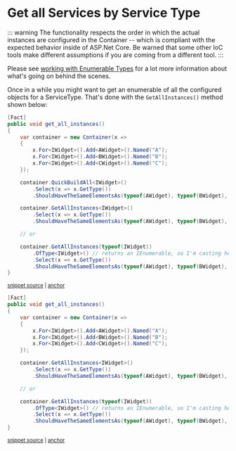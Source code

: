 # Get all Services by Service Type

::: warning
The functionality respects the order in which the actual instances are configured in the Container -- which is compliant with the
expected behavior inside of ASP.Net Core.  Be warned that some other IoC tools make different assumptions if you are coming from a different tool.
:::

Please see [working with Enumerable Types](/guide/ioc/working-with-enumerable-types) for a lot more information about what's going on behind the
scenes.

Once in a while you might want to get an enumerable of all the configured objects for a ServiceType.  That's done with the `GetAllInstances()` method shown below:

<!-- snippet: sample_get-all-instances -->
<a id='snippet-sample_get-all-instances'></a>
```cs
[Fact]
public void get_all_instances()
{
    var container = new Container(x =>
    {
        x.For<IWidget>().Add<AWidget>().Named("A");
        x.For<IWidget>().Add<BWidget>().Named("B");
        x.For<IWidget>().Add<CWidget>().Named("C");
    });

    container.QuickBuildAll<IWidget>()
        .Select(x => x.GetType())
        .ShouldHaveTheSameElementsAs(typeof(AWidget), typeof(BWidget), typeof(CWidget));

    container.GetAllInstances<IWidget>()
        .Select(x => x.GetType())
        .ShouldHaveTheSameElementsAs(typeof(AWidget), typeof(BWidget), typeof(CWidget));

    // or

    container.GetAllInstances(typeof(IWidget))
        .OfType<IWidget>() // returns an IEnumerable, so I'm casting here
        .Select(x => x.GetType())
        .ShouldHaveTheSameElementsAs(typeof(AWidget), typeof(BWidget), typeof(CWidget));
}
```
<sup><a href='https://github.com/JasperFx/lamar/blob/master/src/Lamar.Testing/IoC/Acceptance/get_all_instances.cs#L69-L97' title='Snippet source file'>snippet source</a> | <a href='#snippet-sample_get-all-instances' title='Start of snippet'>anchor</a></sup>
<a id='snippet-sample_get-all-instances-1'></a>
```cs
[Fact]
public void get_all_instances()
{
    var container = new Container(x =>
    {
        x.For<IWidget>().Add<AWidget>().Named("A");
        x.For<IWidget>().Add<BWidget>().Named("B");
        x.For<IWidget>().Add<CWidget>().Named("C");
    });

    container.GetAllInstances<IWidget>()
        .Select(x => x.GetType())
        .ShouldHaveTheSameElementsAs(typeof(AWidget), typeof(BWidget), typeof(CWidget));

    // or

    container.GetAllInstances(typeof(IWidget))
        .OfType<IWidget>() // returns an IEnumerable, so I'm casting here
        .Select(x => x.GetType())
        .ShouldHaveTheSameElementsAs(typeof(AWidget), typeof(BWidget), typeof(CWidget));
}
```
<sup><a href='https://github.com/JasperFx/lamar/blob/master/src/StructureMap.Testing/Examples/Resolving/SimpleScenarios.cs#L50-L73' title='Snippet source file'>snippet source</a> | <a href='#snippet-sample_get-all-instances-1' title='Start of snippet'>anchor</a></sup>
<!-- endSnippet -->
